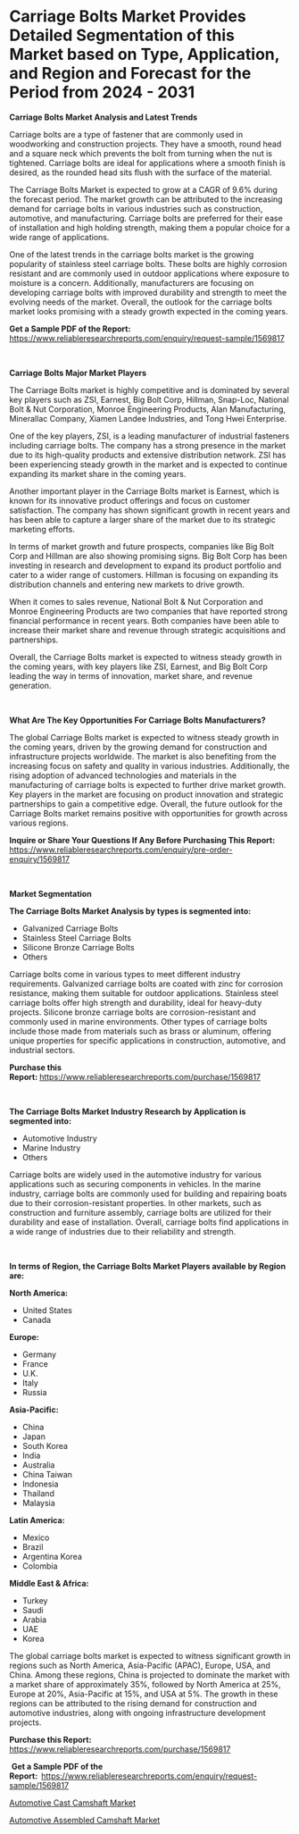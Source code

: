 <p><h1>Carriage Bolts Market Provides Detailed Segmentation of this Market based on Type, Application, and Region and Forecast for the Period from 2024 - 2031</h1></p><p><strong>Carriage Bolts Market Analysis and Latest Trends</strong></p>
<p><p>Carriage bolts are a type of fastener that are commonly used in woodworking and construction projects. They have a smooth, round head and a square neck which prevents the bolt from turning when the nut is tightened. Carriage bolts are ideal for applications where a smooth finish is desired, as the rounded head sits flush with the surface of the material.</p><p>The Carriage Bolts Market is expected to grow at a CAGR of 9.6% during the forecast period. The market growth can be attributed to the increasing demand for carriage bolts in various industries such as construction, automotive, and manufacturing. Carriage bolts are preferred for their ease of installation and high holding strength, making them a popular choice for a wide range of applications.</p><p>One of the latest trends in the carriage bolts market is the growing popularity of stainless steel carriage bolts. These bolts are highly corrosion resistant and are commonly used in outdoor applications where exposure to moisture is a concern. Additionally, manufacturers are focusing on developing carriage bolts with improved durability and strength to meet the evolving needs of the market. Overall, the outlook for the carriage bolts market looks promising with a steady growth expected in the coming years.</p></p>
<p><strong>Get a Sample PDF of the Report:&nbsp;</strong> <a href="https://www.reliableresearchreports.com/enquiry/request-sample/1569817">https://www.reliableresearchreports.com/enquiry/request-sample/1569817</a></p>
<p>&nbsp;</p>
<p><strong>Carriage Bolts Major Market Players</strong></p>
<p><p>The Carriage Bolts market is highly competitive and is dominated by several key players such as ZSI, Earnest, Big Bolt Corp, Hillman, Snap-Loc, National Bolt & Nut Corporation, Monroe Engineering Products, Alan Manufacturing, Minerallac Company, Xiamen Landee Industries, and Tong Hwei Enterprise.</p><p>One of the key players, ZSI, is a leading manufacturer of industrial fasteners including carriage bolts. The company has a strong presence in the market due to its high-quality products and extensive distribution network. ZSI has been experiencing steady growth in the market and is expected to continue expanding its market share in the coming years.</p><p>Another important player in the Carriage Bolts market is Earnest, which is known for its innovative product offerings and focus on customer satisfaction. The company has shown significant growth in recent years and has been able to capture a larger share of the market due to its strategic marketing efforts.</p><p>In terms of market growth and future prospects, companies like Big Bolt Corp and Hillman are also showing promising signs. Big Bolt Corp has been investing in research and development to expand its product portfolio and cater to a wider range of customers. Hillman is focusing on expanding its distribution channels and entering new markets to drive growth.</p><p>When it comes to sales revenue, National Bolt & Nut Corporation and Monroe Engineering Products are two companies that have reported strong financial performance in recent years. Both companies have been able to increase their market share and revenue through strategic acquisitions and partnerships.</p><p>Overall, the Carriage Bolts market is expected to witness steady growth in the coming years, with key players like ZSI, Earnest, and Big Bolt Corp leading the way in terms of innovation, market share, and revenue generation.</p></p>
<p>&nbsp;</p>
<p><strong>What Are The Key Opportunities For Carriage Bolts Manufacturers?</strong></p>
<p><p>The global Carriage Bolts market is expected to witness steady growth in the coming years, driven by the growing demand for construction and infrastructure projects worldwide. The market is also benefiting from the increasing focus on safety and quality in various industries. Additionally, the rising adoption of advanced technologies and materials in the manufacturing of carriage bolts is expected to further drive market growth. Key players in the market are focusing on product innovation and strategic partnerships to gain a competitive edge. Overall, the future outlook for the Carriage Bolts market remains positive with opportunities for growth across various regions.</p></p>
<p><strong>Inquire or Share Your Questions If Any Before Purchasing This Report:</strong> <a href="https://www.reliableresearchreports.com/enquiry/pre-order-enquiry/1569817">https://www.reliableresearchreports.com/enquiry/pre-order-enquiry/1569817</a></p>
<p>&nbsp;</p>
<p><strong>Market Segmentation</strong></p>
<p><strong>The Carriage Bolts Market Analysis by types is segmented into:</strong></p>
<p><ul><li>Galvanized Carriage Bolts</li><li>Stainless Steel Carriage Bolts</li><li>Silicone Bronze Carriage Bolts</li><li>Others</li></ul></p>
<p><p>Carriage bolts come in various types to meet different industry requirements. Galvanized carriage bolts are coated with zinc for corrosion resistance, making them suitable for outdoor applications. Stainless steel carriage bolts offer high strength and durability, ideal for heavy-duty projects. Silicone bronze carriage bolts are corrosion-resistant and commonly used in marine environments. Other types of carriage bolts include those made from materials such as brass or aluminum, offering unique properties for specific applications in construction, automotive, and industrial sectors.</p></p>
<p><strong>Purchase this Report:&nbsp;</strong><a href="https://www.reliableresearchreports.com/purchase/1569817">https://www.reliableresearchreports.com/purchase/1569817</a></p>
<p>&nbsp;</p>
<p><strong>The Carriage Bolts Market Industry Research by Application is segmented into:</strong></p>
<p><ul><li>Automotive Industry</li><li>Marine Industry</li><li>Others</li></ul></p>
<p><p>Carriage bolts are widely used in the automotive industry for various applications such as securing components in vehicles. In the marine industry, carriage bolts are commonly used for building and repairing boats due to their corrosion-resistant properties. In other markets, such as construction and furniture assembly, carriage bolts are utilized for their durability and ease of installation. Overall, carriage bolts find applications in a wide range of industries due to their reliability and strength.</p></p>
<p>&nbsp;</p>
<p><strong>In terms of Region, the Carriage Bolts Market Players available by Region are:</strong></p>
<p>
    <p> <strong> North America: </strong>
        <ul>
            <li>United States</li>
            <li>Canada</li>
        </ul>
        </p> 
    <p> <strong> Europe: </strong>
        <ul>
            <li>Germany</li>
            <li>France</li>
            <li>U.K.</li>
            <li>Italy</li>
            <li>Russia</li>
        </ul>
        </p> 
    <p> <strong> Asia-Pacific: </strong>
        <ul>
            <li>China</li>
            <li>Japan</li>
            <li>South Korea</li>
            <li>India</li>
            <li>Australia</li>
            <li>China Taiwan</li>
            <li>Indonesia</li>
            <li>Thailand</li>
            <li>Malaysia</li>
        </ul>
        </p> 
    <p> <strong> Latin America: </strong>
        <ul>
            <li>Mexico</li>
            <li>Brazil</li>
            <li>Argentina Korea</li>
            <li>Colombia</li>
        </ul>
        </p> 
    <p> <strong> Middle East & Africa: </strong>
        <ul>
            <li>Turkey</li>
            <li>Saudi</li>
            <li>Arabia</li>
            <li>UAE</li>
            <li>Korea</li>
        </ul>
    </p>
    </p>
<p><p>The global carriage bolts market is expected to witness significant growth in regions such as North America, Asia-Pacific (APAC), Europe, USA, and China. Among these regions, China is projected to dominate the market with a market share of approximately 35%, followed by North America at 25%, Europe at 20%, Asia-Pacific at 15%, and USA at 5%. The growth in these regions can be attributed to the rising demand for construction and automotive industries, along with ongoing infrastructure development projects.</p></p>
<p><strong>Purchase this Report: </strong><a href="https://www.reliableresearchreports.com/purchase/1569817">https://www.reliableresearchreports.com/purchase/1569817</a></p>
<p>&nbsp;<strong>Get a Sample PDF of the Report:&nbsp;&nbsp;</strong><a href="https://www.reliableresearchreports.com/enquiry/request-sample/1569817">https://www.reliableresearchreports.com/enquiry/request-sample/1569817</a></p>
<p><strong></strong></p>
<p><p><a href="https://issuu.com/reportprime-2/docs/automotive-cast-camshaft-market-size-2030.pptx">Automotive Cast Camshaft Market</a></p><p><a href="https://issuu.com/reportprime-2/docs/automotive-assembled-camshaft-market-size-2030.ppt">Automotive Assembled Camshaft Market</a></p></p>